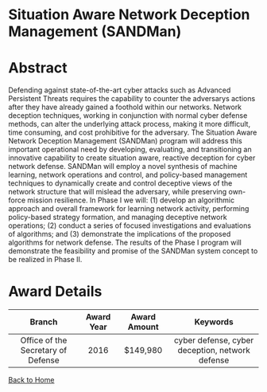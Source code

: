 
Situation Aware Network Deception Management (SANDMan)
======================================================

# Abstract


Defending against state-of-the-art cyber attacks such as Advanced Persistent Threats requires the capability to counter the adversarys actions after they have already gained a foothold within our networks. Network deception techniques, working in conjunction with normal cyber defense methods, can alter the underlying attack process, making it more difficult, time consuming, and cost prohibitive for the adversary. The Situation Aware Network Deception Management (SANDMan) program will address this important operational need by developing, evaluating, and transitioning an innovative capability to create situation aware, reactive deception for cyber network defense. SANDMan will employ a novel synthesis of machine learning, network operations and control, and policy-based management techniques to dynamically create and control deceptive views of the network structure that will mislead the adversary, while preserving own-force mission resilience. In Phase I we will: (1) develop an algorithmic approach and overall framework for learning network activity, performing policy-based strategy formation, and managing deceptive network operations; (2) conduct a series of focused investigations and evaluations of algorithms; and (3) demonstrate the implications of the proposed algorithms for network defense. The results of the Phase I program will demonstrate the feasibility and promise of the SANDMan system concept to be realized in Phase II.  

# Award Details

|Branch|Award Year|Award Amount|Keywords|
| :---: | :---: | :---: | :---: |
|Office of the Secretary of Defense|2016|$149,980|cyber defense, cyber deception, network defense|
  
  


[Back to Home](https://github.com/chrischow/dod_sbir_awards#2305)